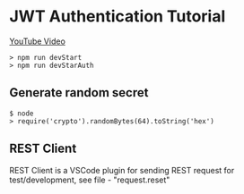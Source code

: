 # JWT Authentication Tutorial

[YouTube Video](https://www.youtube.com/watch?v=mbsmsi7l3r4&t=519s)

```
> npm run devStart
> npm run devStarAuth
```

## Generate random secret

```
$ node
> require('crypto').randomBytes(64).toString('hex')
```

## REST Client

REST Client is a VSCode plugin for sending REST request for test/development, see file - "request.reset"